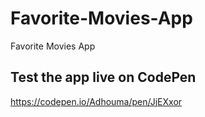 # Favorite-Movies-App
Favorite Movies App

## Test the app live on CodePen
https://codepen.io/Adhouma/pen/JjEXxor
